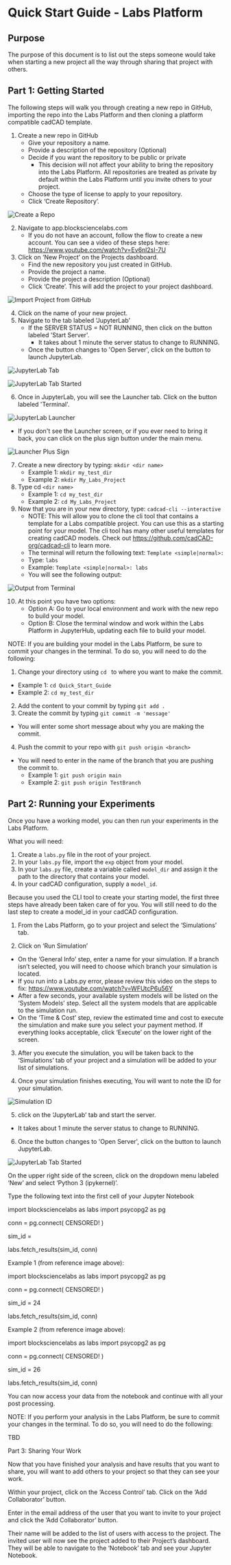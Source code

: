 # Quick Start Guide - Labs Platform
## Purpose
The purpose of this document is to list out the steps someone would take when starting a new project all the way through sharing that project with others.
## Part 1: Getting Started
The following steps will walk you through creating a new repo in GitHub, importing the repo into the Labs Platform and then cloning a platform compatible cadCAD template.

1. Create a new repo in GitHub
    - Give your repository a name.
    - Provide a description of the repository (Optional)
    - Decide if you want the repository to be public or private
        - This decision will not affect your ability to bring the repository into the Labs Platform.  All repositories are treated as private by default within the Labs Platform until you invite others to your project.
    - Choose the type of license to apply to your repository.
    - Click ‘Create Repository’.

![Create a Repo](https://raw.githubusercontent.com/cfrazier1978/Quick_Start_Guide/main/Images/Create%20a%20new%20repository.png)

2. Navigate to app.blocksciencelabs.com
    - If you do not have an account, follow the flow to create a new account.  You can see a video of these steps here: https://www.youtube.com/watch?v=Ev6nl2sI-7U
3. Click on ‘New Project’ on the Projects dashboard.
    - Find the new repository you just created in GitHub.
    - Provide the project a name.
    - Provide the project a description (Optional)
    - Click ‘Create’.  This will add the project to your project dashboard.

![Import Project from GitHub](https://raw.githubusercontent.com/cfrazier1978/Quick_Start_Guide/main/Images/Import%20Project%20from%20GitHub.png)

4. Click on the name of your new project.
5. Navigate to the tab labeled ‘JupyterLab’
    - If the SERVER STATUS = NOT RUNNING, then click on the button labeled 'Start Server'.
        - It takes about 1 minute the server status to change to RUNNING.
    - Once the button changes to 'Open Server', click on the button to launch JupyterLab.

![JupyterLab Tab](https://raw.githubusercontent.com/cfrazier1978/Quick_Start_Guide/main/Images/JupyterLab%20Tab%20Not%20Started.png)

![JupyterLab Tab Started](https://raw.githubusercontent.com/cfrazier1978/Quick_Start_Guide/main/Images/JupyterLab%20Tab%20Started.png)

6. Once in JupyterLab, you will see the Launcher tab.  Click on the button labeled 'Terminal'.

![JupyterLab Launcher](https://raw.githubusercontent.com/cfrazier1978/Quick_Start_Guide/main/Images/JupyterLab%20Launcher.png)

- If you don't see the Launcher screen, or if you ever need to bring it back, you can click on the plus sign button under the main menu.

![Launcher Plus Sign](https://raw.githubusercontent.com/cfrazier1978/Quick_Start_Guide/main/Images/JupyterLab%20Plus%20Button%20for%20Launcher.png)

7. Create a new directory by typing: `mkdir <dir name>`
    - Example 1: `mkdir my_test_dir`
    - Example 2: `mkdir My_Labs_Project`
8. Type cd `<dir name>`
    - Example 1: `cd my_test_dir`
    - Example 2: `cd My_Labs_Project`
9. Now that you are in your new directory, type: `cadcad-cli --interactive`
    - NOTE: This will allow you to clone the cli tool that contains a template for a Labs compatible project.  You can use this as a starting point for your model.  The cli tool has many other useful templates for creating cadCAD models.  Check out https://github.com/cadCAD-org/cadcad-cli to learn more.
    - The terminal will return the following text: `Template <simple|normal>:`
    - Type: `labs`
    - Example: `Template <simple|normal>: labs`
    - You will see the following output:

![Output from Terminal](https://raw.githubusercontent.com/cfrazier1978/Quick_Start_Guide/main/Images/CLI%20Output%20from%20Terminal.png)
    
10. At this point you have two options:
    - Option A: Go to your local environment and work with the new repo to build your model.
    - Option B: Close the terminal window and work within the Labs Platform in JupyterHub, updating each file to build your model.


NOTE: If you are building your model in the Labs Platform, be sure to commit your changes in the terminal.  To do so, you will need to do the following:

1. Change your directory using `cd ` to where you want to make the commit.
- Example 1: `cd Quick_Start_Guide`
- Example 2: `cd my_test_dir`
2. Add the content to your commit by typing `git add .`
3. Create the commit by typing `git commit -m 'message'`
- You will enter some short message about why you are making the commit.
4. Push the commit to your repo with `git push origin <branch>`
- You will need to enter in the name of the branch that you are pushing the commit to.
    - Example 1: `git push origin main`
    - Example 2: `git push origin TestBranch`


## Part 2: Running your Experiments
Once you have a working model, you can then run your experiments in the Labs Platform.

What you will need:
1. Create a `labs.py` file in the root of your project.
2. In your `labs.py` file, import the `exp` object from your model.
3. In your `labs.py` file, create a variable called `model_dir` and assign it the path to the directory that contains your model.
4. In your cadCAD configuration, supply a `model_id`.
 
Because you used the CLI tool to create your starting model, the first three steps have already been taken care of for you.  You will still need to do the last step to create a model_id in your cadCAD configuration.
 
1. From the Labs Platform, go to your project and select the ‘Simulations’ tab.

2. Click on ‘Run Simulation’
- On the ‘General Info’ step, enter a name for your simulation.  If a branch isn’t selected, you will need to choose which branch your simulation is located.
- If you run into a Labs.py error, please review this video on the steps to fix: https://www.youtube.com/watch?v=WFUtcP6u56Y
- After a few seconds, your available system models will be listed on the ‘System Models’ step.  Select all the system models that are applicable to the simulation run.
- On the ‘Time & Cost’ step, review the estimated time and cost to execute the simulation and make sure you select your payment method.  If everything looks acceptable, click ‘Execute’ on the lower right of the screen.
3. After you execute the simulation, you will be taken back to the ‘Simulations’ tab of your project and a simulation will be added to your list of simulations.

4. Once your simulation finishes executing, You will want to note the ID for your simulation.

![Simulation ID](https://raw.githubusercontent.com/cfrazier1978/Quick_Start_Guide/main/Images/Simulation%20ID.png)

5. click on the ‘JupyterLab’ tab and start the server.  
- It takes about 1 minute the server status to change to RUNNING.
6. Once the button changes to 'Open Server', click on the button to launch JupyterLab.

![JupyterLab Tab Started](https://raw.githubusercontent.com/cfrazier1978/Quick_Start_Guide/main/Images/JupyterLab%20Tab%20Started.png)

On the upper right side of the screen, click on the dropdown menu labeled ‘New’ and select ‘Python 3 (ipykernel)’.



Type the following text into the first cell of your Jupyter Notebook

import blocksciencelabs as labs
import psycopg2 as pg

conn = pg.connect(
    CENSORED!
)

sim_id = <Simulation ID>

labs.fetch_results(sim_id, conn)

Example 1 (from reference image above):

import blocksciencelabs as labs
import psycopg2 as pg

conn = pg.connect(
    CENSORED!
)

sim_id = 24

labs.fetch_results(sim_id, conn)

Example 2 (from reference image above):

import blocksciencelabs as labs
import psycopg2 as pg

conn = pg.connect(
    CENSORED!
)

sim_id = 26

labs.fetch_results(sim_id, conn)


You can now access your data from the notebook and continue with all your post processing.


NOTE: If you perform your analysis in the Labs Platform, be sure to commit your changes in the terminal.  To do so, you will need to do the following:

TBD

Part 3: Sharing Your Work

Now that you have finished your analysis and have results that you want to share, you will want to add others to your project so that they can see your work.

Within your project, click on the ‘Access Control’ tab.
Click on the ‘Add Collaborator’ button.



Enter in the email address of the user that you want to invite to your project and click the ‘Add Collaborator’ button.



Their name will be added to the list of users with access to the project.
The invited user will now see the project added to their Project’s dashboard.  They will be able to navigate to the ‘Notebook’ tab and see your Jupyter Notebook.
